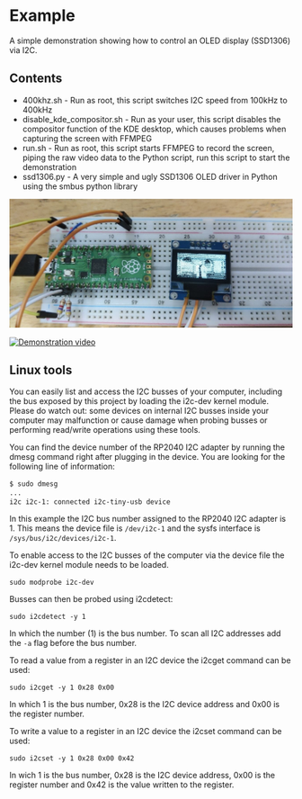 # Example

A simple demonstration showing how to control an OLED display (SSD1306) via I2C.

## Contents

* 400khz.sh - Run as root, this script switches I2C speed from 100kHz to 400kHz
* disable_kde_compositor.sh - Run as your user, this script disables the compositor function of the KDE desktop, which causes problems when capturing the screen with FFMPEG
* run.sh - Run as root, this script starts FFMPEG to record the screen, piping the raw video data to the Python script, run this script to start the demonstration
* ssd1306.py - A very simple and ugly SSD1306 OLED driver in Python using the smbus python library


![photo](photo.jpg)

[![Demonstration video](http://img.youtube.com/vi/PMtY5OU9V3Q/0.jpg)](http://www.youtube.com/watch?v=PMtY5OU9V3Q "Demonstration video")


## Linux tools

You can easily list and access the I2C busses of your computer, including the bus exposed by this project by loading the i2c-dev kernel module. Please do watch out: some devices on internal I2C busses  inside your computer may malfunction or cause damage when probing busses or performing read/write operations using these tools.

You can find the device number of the RP2040 I2C adapter by running the dmesg command right after plugging in the device. You are looking for the following line of information:

```
$ sudo dmesg
...
i2c i2c-1: connected i2c-tiny-usb device
```

In this example the I2C bus number assigned to the RP2040 I2C adapter is 1. This means the device file is `/dev/i2c-1` and the sysfs interface is `/sys/bus/i2c/devices/i2c-1`.

To enable access to the I2C busses of the computer via the device file the i2c-dev kernel module needs to be loaded.

```
sudo modprobe i2c-dev
```

Busses can then be probed using i2cdetect:

```
sudo i2cdetect -y 1
```

In which the number (1) is the bus number. To scan all I2C addresses add the `-a` flag before the bus number.

To read a value from a register in an I2C device the i2cget command can be used:

```
sudo i2cget -y 1 0x28 0x00
```

In which 1 is the bus number, 0x28 is the I2C device address and 0x00 is the register number.

To write a value to a register in an I2C device the i2cset command can be used:

```
sudo i2cset -y 1 0x28 0x00 0x42
```

In wich 1 is the bus number, 0x28 is the I2C device address, 0x00 is the register number and 0x42 is the value written to the register.
